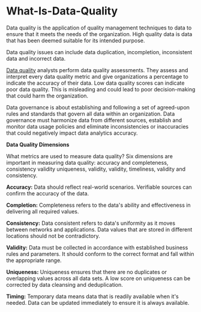 # What-Is-Data-Quality

Data quality is the application of quality management techniques to data to ensure that it meets the needs of the organization. High quality data is data that has been deemed suitable for its intended purpose.

Data quality issues can include data duplication, incompletion, inconsistent data and incorrect data.

<a href="https://firsteigen.com/blog/establish-autonomous-data-observability-and-trustability-for-aws-glue-pipeline-in-60-seconds/">Data quality</a> analysts perform data quality assessments. They assess and interpret every data quality metric and give organizations a percentage to indicate the accuracy of their data. Low data quality scores can indicate poor data quality. This is misleading and could lead to poor decision-making that could harm the organization.

Data governance is about establishing and following a set of agreed-upon rules and standards that govern all data within an organization. Data governance must harmonize data from different sources, establish and monitor data usage policies and eliminate inconsistencies or inaccuracies that could negatively impact data analytics accuracy.


**Data Quality Dimensions**


What metrics are used to measure data quality? Six dimensions are important in measuring data quality: accuracy and completeness, consistency validity uniqueness, validity, validity, timeliness, validity and consistency.

**Accuracy:** Data should reflect real-world scenarios. Verifiable sources can confirm the accuracy of the data.


**Completion:** Completeness refers to the data's ability and effectiveness in delivering all required values.


**Consistency:** Data consistent refers to data's uniformity as it moves between networks and applications. Data values that are stored in different locations should not be contradictory.


**Validity:** Data must be collected in accordance with established business rules and parameters. It should conform to the correct format and fall within the appropriate range.


**Uniqueness:** Uniqueness ensures that there are no duplicates or overlapping values across all data sets. A low score on uniqueness can be corrected by data cleansing and deduplication.


**Timing:** Temporary data means data that is readily available when it's needed. Data can be updated immediately to ensure it is always available.
